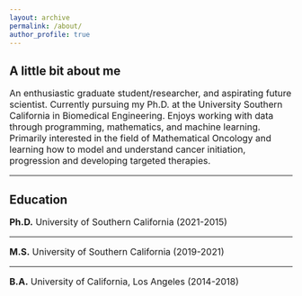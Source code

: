```yaml
---
layout: archive
permalink: /about/
author_profile: true
---
```


<h2>A little bit about me </h2>
<p style="font-size:16px"> An enthusiastic graduate student/researcher, and aspirating future scientist. Currently pursuing my Ph.D. at the University Southern California in Biomedical Engineering. Enjoys working with data through programming, mathematics, and machine learning. Primarily interested in the field of Mathematical Oncology and learning how to model and understand cancer initiation, progression and developing targeted therapies.
</p>
<hr>

<h2>Education</h2>
<p style="font-size:16px"><b>Ph.D.</b> University of Southern California (2021-2015)</p>
<hr>
<p style="font-size:16px"><b>M.S.</b> University of Southern California (2019-2021)</p>
<hr>
<p style="font-size:16px"><b>B.A.</b> University of California, Los Angeles (2014-2018)</p>

